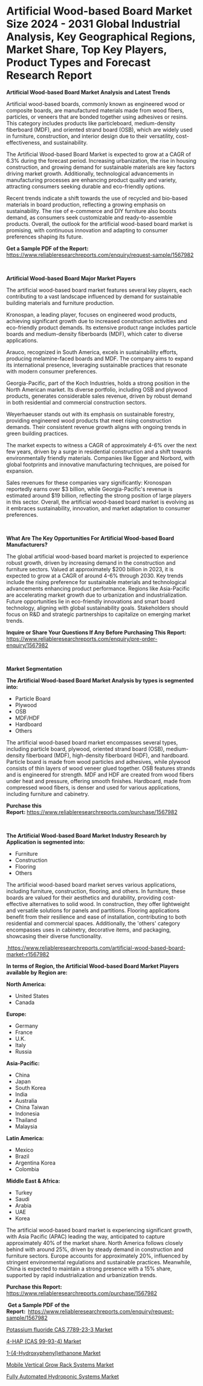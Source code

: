 <p><h1>Artificial Wood-based Board Market Size 2024 - 2031 Global Industrial Analysis, Key Geographical Regions, Market Share, Top Key Players, Product Types and Forecast Research Report</h1></p><p><strong>Artificial Wood-based Board Market Analysis and Latest Trends</strong></p>
<p><p>Artificial wood-based boards, commonly known as engineered wood or composite boards, are manufactured materials made from wood fibers, particles, or veneers that are bonded together using adhesives or resins. This category includes products like particleboard, medium-density fiberboard (MDF), and oriented strand board (OSB), which are widely used in furniture, construction, and interior design due to their versatility, cost-effectiveness, and sustainability.</p><p>The Artificial Wood-based Board Market is expected to grow at a CAGR of 6.3% during the forecast period. Increasing urbanization, the rise in housing construction, and growing demand for sustainable materials are key factors driving market growth. Additionally, technological advancements in manufacturing processes are enhancing product quality and variety, attracting consumers seeking durable and eco-friendly options. </p><p>Recent trends indicate a shift towards the use of recycled and bio-based materials in board production, reflecting a growing emphasis on sustainability. The rise of e-commerce and DIY furniture also boosts demand, as consumers seek customizable and ready-to-assemble products. Overall, the outlook for the artificial wood-based board market is promising, with continuous innovation and adapting to consumer preferences shaping its future.</p></p>
<p><strong>Get a Sample PDF of the Report:&nbsp;</strong> <a href="https://www.reliableresearchreports.com/enquiry/request-sample/1567982">https://www.reliableresearchreports.com/enquiry/request-sample/1567982</a></p>
<p>&nbsp;</p>
<p><strong>Artificial Wood-based Board Major Market Players</strong></p>
<p><p>The artificial wood-based board market features several key players, each contributing to a vast landscape influenced by demand for sustainable building materials and furniture production. </p><p>Kronospan, a leading player, focuses on engineered wood products, achieving significant growth due to increased construction activities and eco-friendly product demands. Its extensive product range includes particle boards and medium-density fiberboards (MDF), which cater to diverse applications. </p><p>Arauco, recognized in South America, excels in sustainability efforts, producing melamine-faced boards and MDF. The company aims to expand its international presence, leveraging sustainable practices that resonate with modern consumer preferences. </p><p>Georgia-Pacific, part of the Koch Industries, holds a strong position in the North American market. Its diverse portfolio, including OSB and plywood products, generates considerable sales revenue, driven by robust demand in both residential and commercial construction sectors. </p><p>Weyerhaeuser stands out with its emphasis on sustainable forestry, providing engineered wood products that meet rising construction demands. Their consistent revenue growth aligns with ongoing trends in green building practices.</p><p>The market expects to witness a CAGR of approximately 4-6% over the next few years, driven by a surge in residential construction and a shift towards environmentally friendly materials. Companies like Egger and Norbord, with global footprints and innovative manufacturing techniques, are poised for expansion. </p><p>Sales revenues for these companies vary significantly: Kronospan reportedly earns over $3 billion, while Georgia-Pacific's revenue is estimated around $19 billion, reflecting the strong position of large players in this sector. Overall, the artificial wood-based board market is evolving as it embraces sustainability, innovation, and market adaptation to consumer preferences.</p></p>
<p>&nbsp;</p>
<p><strong>What Are The Key Opportunities For Artificial Wood-based Board Manufacturers?</strong></p>
<p><p>The global artificial wood-based board market is projected to experience robust growth, driven by increasing demand in the construction and furniture sectors. Valued at approximately $200 billion in 2023, it is expected to grow at a CAGR of around 4-6% through 2030. Key trends include the rising preference for sustainable materials and technological advancements enhancing product performance. Regions like Asia-Pacific are accelerating market growth due to urbanization and industrialization. Future opportunities lie in eco-friendly innovations and smart board technology, aligning with global sustainability goals. Stakeholders should focus on R&D and strategic partnerships to capitalize on emerging market trends.</p></p>
<p><strong>Inquire or Share Your Questions If Any Before Purchasing This Report:</strong> <a href="https://www.reliableresearchreports.com/enquiry/pre-order-enquiry/1567982">https://www.reliableresearchreports.com/enquiry/pre-order-enquiry/1567982</a></p>
<p>&nbsp;</p>
<p><strong>Market Segmentation</strong></p>
<p><strong>The Artificial Wood-based Board Market Analysis by types is segmented into:</strong></p>
<p><ul><li>Particle Board</li><li>Plywood</li><li>OSB</li><li>MDF/HDF</li><li>Hardboard</li><li>Others</li></ul></p>
<p><p>The artificial wood-based board market encompasses several types, including particle board, plywood, oriented strand board (OSB), medium-density fiberboard (MDF), high-density fiberboard (HDF), and hardboard. Particle board is made from wood particles and adhesives, while plywood consists of thin layers of wood veneer glued together. OSB features strands and is engineered for strength. MDF and HDF are created from wood fibers under heat and pressure, offering smooth finishes. Hardboard, made from compressed wood fibers, is denser and used for various applications, including furniture and cabinetry.</p></p>
<p><strong>Purchase this Report:&nbsp;</strong><a href="https://www.reliableresearchreports.com/purchase/1567982">https://www.reliableresearchreports.com/purchase/1567982</a></p>
<p>&nbsp;</p>
<p><strong>The Artificial Wood-based Board Market Industry Research by Application is segmented into:</strong></p>
<p><ul><li>Furniture</li><li>Construction</li><li>Flooring</li><li>Others</li></ul></p>
<p><p>The artificial wood-based board market serves various applications, including furniture, construction, flooring, and others. In furniture, these boards are valued for their aesthetics and durability, providing cost-effective alternatives to solid wood. In construction, they offer lightweight and versatile solutions for panels and partitions. Flooring applications benefit from their resilience and ease of installation, contributing to both residential and commercial spaces. Additionally, the 'others' category encompasses uses in cabinetry, decorative items, and packaging, showcasing their diverse functionality.</p></p>
<p><a href="https://www.reliableresearchreports.com/artificial-wood-based-board-market-r1567982">&nbsp;https://www.reliableresearchreports.com/artificial-wood-based-board-market-r1567982</a></p>
<p><strong>In terms of Region, the Artificial Wood-based Board Market Players available by Region are:</strong></p>
<p>
    <p> <strong> North America: </strong>
        <ul>
            <li>United States</li>
            <li>Canada</li>
        </ul>
        </p> 
    <p> <strong> Europe: </strong>
        <ul>
            <li>Germany</li>
            <li>France</li>
            <li>U.K.</li>
            <li>Italy</li>
            <li>Russia</li>
        </ul>
        </p> 
    <p> <strong> Asia-Pacific: </strong>
        <ul>
            <li>China</li>
            <li>Japan</li>
            <li>South Korea</li>
            <li>India</li>
            <li>Australia</li>
            <li>China Taiwan</li>
            <li>Indonesia</li>
            <li>Thailand</li>
            <li>Malaysia</li>
        </ul>
        </p> 
    <p> <strong> Latin America: </strong>
        <ul>
            <li>Mexico</li>
            <li>Brazil</li>
            <li>Argentina Korea</li>
            <li>Colombia</li>
        </ul>
        </p> 
    <p> <strong> Middle East & Africa: </strong>
        <ul>
            <li>Turkey</li>
            <li>Saudi</li>
            <li>Arabia</li>
            <li>UAE</li>
            <li>Korea</li>
        </ul>
    </p>
    </p>
<p><p>The artificial wood-based board market is experiencing significant growth, with Asia Pacific (APAC) leading the way, anticipated to capture approximately 40% of the market share. North America follows closely behind with around 25%, driven by steady demand in construction and furniture sectors. Europe accounts for approximately 20%, influenced by stringent environmental regulations and sustainable practices. Meanwhile, China is expected to maintain a strong presence with a 15% share, supported by rapid industrialization and urbanization trends.</p></p>
<p><strong>Purchase this Report: </strong><a href="https://www.reliableresearchreports.com/purchase/1567982">https://www.reliableresearchreports.com/purchase/1567982</a></p>
<p>&nbsp;<strong>Get a Sample PDF of the Report:&nbsp;&nbsp;</strong><a href="https://www.reliableresearchreports.com/enquiry/request-sample/1567982">https://www.reliableresearchreports.com/enquiry/request-sample/1567982</a></p>
<p><strong></strong></p>
<p><p><a href="https://medium.com/@khkjaxbn36/potassium-fluoride-cas-7789-23-3-market-a-global-and-regional-analysis-focus-on-region-60e7a2976446">Potassium fluoride CAS 7789-23-3 Market</a></p><p><a href="https://github.com/NargisHussain432/Market-Research-Report-List-1/blob/main/4-hap-cas-99-93-4-market.md">4-HAP (CAS 99-93-4) Market</a></p><p><a href="https://github.com/angelajermaine/Market-Research-Report-List-5/blob/main/1-4-hydroxyphenylethanone-market.md">1-(4-Hydroxyphenyl)ethanone Market</a></p><p><a href="https://issuu.com/reportprime-2/docs/mobile-vertical-grow-rack-systems-m_dae4d0a526806d">Mobile Vertical Grow Rack Systems Market</a></p><p><a href="https://issuu.com/reportprime-2/docs/fully-automated-hydroponic-systems-_8e133a3cb65c4d">Fully Automated Hydroponic Systems Market</a></p></p>